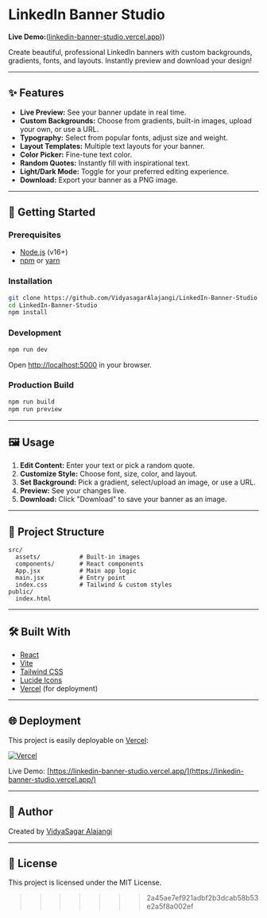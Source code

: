 # LinkedIn Banner Studio

**Live Demo:**([linkedin-banner-studio.vercel.app](https://linkedin-banner-studio.vercel.app/)))

Create beautiful, professional LinkedIn banners with custom backgrounds, gradients, fonts, and layouts. Instantly preview and download your design!

---

## ✨ Features

- **Live Preview:** See your banner update in real time.
- **Custom Backgrounds:** Choose from gradients, built-in images, upload your own, or use a URL.
- **Typography:** Select from popular fonts, adjust size and weight.
- **Layout Templates:** Multiple text layouts for your banner.
- **Color Picker:** Fine-tune text color.
- **Random Quotes:** Instantly fill with inspirational text.
- **Light/Dark Mode:** Toggle for your preferred editing experience.
- **Download:** Export your banner as a PNG image.

---

## 🚀 Getting Started

### Prerequisites

- [Node.js](https://nodejs.org/) (v16+)
- [npm](https://www.npmjs.com/) or [yarn](https://yarnpkg.com/)

### Installation

```sh
git clone https://github.com/VidyasagarAlajangi/LinkedIn-Banner-Studio.git
cd LinkedIn-Banner-Studio
npm install
```

### Development

```sh
npm run dev
```
Open [http://localhost:5000](http://localhost:5000) in your browser.

### Production Build

```sh
npm run build
npm run preview
```

---

## 🖼️ Usage

1. **Edit Content:** Enter your text or pick a random quote.
2. **Customize Style:** Choose font, size, color, and layout.
3. **Set Background:** Pick a gradient, select/upload an image, or use a URL.
4. **Preview:** See your changes live.
5. **Download:** Click "Download" to save your banner as an image.

---

## 📁 Project Structure

```
src/
  assets/           # Built-in images
  components/       # React components
  App.jsx           # Main app logic
  main.jsx          # Entry point
  index.css         # Tailwind & custom styles
public/
  index.html
```

---

## 🛠️ Built With

- [React](https://react.dev/)
- [Vite](https://vitejs.dev/)
- [Tailwind CSS](https://tailwindcss.com/)
- [Lucide Icons](https://lucide.dev/)
- [Vercel](https://vercel.com/) (for deployment)

---

## 🌐 Deployment

This project is easily deployable on [Vercel](https://vercel.com/):

[![Vercel](https://vercel.com/button)](https://vercel.com/import/project?template=https://github.com/VidyasagarAlajangi/LinkedIn-Banner-Studio)

Live Demo: [https://linkedin-banner-studio.vercel.app/](https://linkedin-banner-studio.vercel.app/)

---

## 👤 Author

Created by [VidyaSagar Alajangi](https://www.linkedin.com/in/vidyasagaralajangi/)

---

## 📄 License

This project is licensed under the MIT License.
>>>>>>> 2a45ae7ef921adbf2b3dcab58b53e2a5f8a002ef
